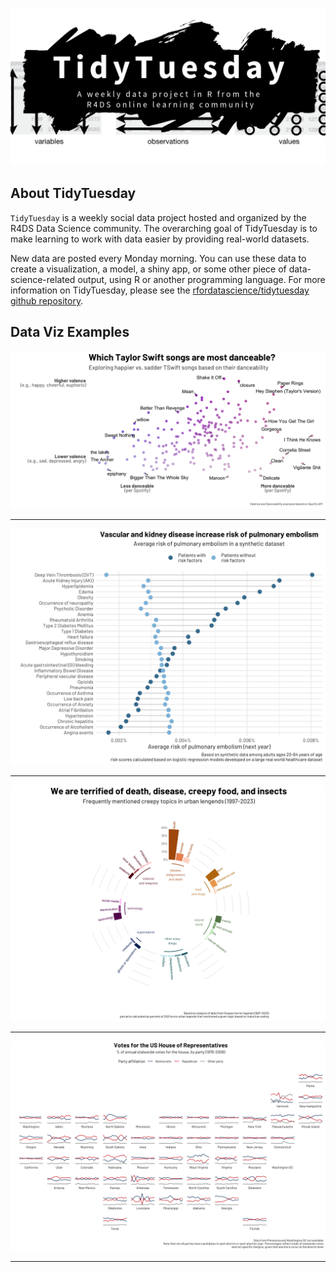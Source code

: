 ![Logo for the TidyTuesday project, represented by the word TidyTuesday over a messy splash of black paint](static/tt_logo.png)

## About TidyTuesday

`TidyTuesday` is a weekly social data project hosted and organized by the R4DS Data Science community. The overarching goal of TidyTuesday is to make learning to work with data easier by providing real-world datasets.

New data are posted every Monday morning. You can use these data to create a visualization, a model, a shiny app, or some other piece of data-science-related output, using R or another programming language. For more information on TidyTuesday, please see the [rfordatascience/tidytuesday github repository](https://github.com/rfordatascience/tidytuesday).


## Data Viz Examples

![Figure illustrating the relationship between valence and danceability for Taylor Swift songs, highlighting some of the most and least danceable songs, as well as some of the happiest and saddest songs](2023/week42_taylorswift/valence_vs_danceability.png)

---

![Figure illustrating risk of pulmonary embolism across a number of risk factors](2023/week43_risk/pe_risk.png)

---

![Figure illustrating key themes in Snopes horror urban legends](2023/week44_horror_legends/scary_snopes.png)

---

![Figure illustrating the percentage of annual statewide votes for the US House of Representatives, by party (1976-2006)](2023/week45_electionresults/pct_votes_by_state.png)

---
